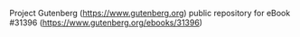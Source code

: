 Project Gutenberg (https://www.gutenberg.org) public repository for eBook #31396 (https://www.gutenberg.org/ebooks/31396)
